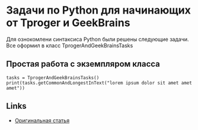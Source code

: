 # Задачи по Python для начинающих от Tproger и GeekBrains

Для ознокомлени синтаксиса Python были решены следующие задачи.
Все оформил в класс TprogerAndGeekBrainsTasks



## Простая работа с экземпляром класса
```
tasks = TprogerAndGeekBrainsTasks()
print(tasks.getCommonAndLongestInText("lorem ipsum dolor sit amet amet amet"))
```

## Links
- [Оригинальная статья](https://tproger.ru/problems/python-3-exercises-for-beginners-geekbrains/)
